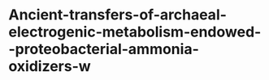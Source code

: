 # Ancient-transfers-of-archaeal-electrogenic-metabolism-endowed--proteobacterial-ammonia-oxidizers-w